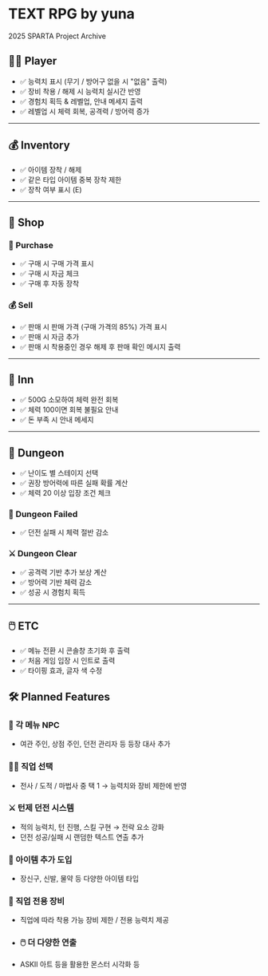 # TEXT RPG by yuna
2025 SPARTA Project Archive

## 🧙🏻 Player

- ✅ 능력치 표시 (무기 / 방어구 없을 시 "없음" 출력)
- ✅ 장비 착용 / 해제 시 능력치 실시간 반영
- ✅ 경험치 획득 & 레벨업, 안내 메세지 출력
- ✅ 레벨업 시 체력 회복, 공격력 / 방어력 증가

---

## 💰 Inventory

- ✅ 아이템 장착 / 해제
- ✅ 같은 타입 아이템 중복 장착 제한
- ✅ 장착 여부 표시 (E)

---

## 🏪 Shop

### 🛒 Purchase
- ✅ 구매 시 구매 가격 표시
- ✅ 구매 시 자금 체크
- ✅ 구매 후 자동 장착

### 💰 Sell
- ✅ 판매 시 판매 가격 (구매 가격의 85%) 가격 표시
- ✅ 판매 시 자금 추가
- ✅ 판매 시 착용중인 경우 해제 후 판매 확인 메시지 출력

---

## 🏨 Inn

- ✅ 500G 소모하여 체력 완전 회복
- ✅ 체력 100이면 회복 불필요 안내
- ✅ 돈 부족 시 안내 메세지

---

## 🌋 Dungeon

- ✅ 난이도 별 스테이지 선택
- ✅ 권장 방어력에 따른 실패 확률 계산
- ✅ 체력 20 이상 입장 조건 체크

### 🧟 Dungeon Failed
- ✅ 던전 실패 시 체력 절반 감소

### ⚔️ Dungeon Clear
- ✅ 공격력 기반 추가 보상 계산
- ✅ 방어력 기반 체력 감소
- ✅ 성공 시 경험치 획득

---

## 🖱️ ETC

- ✅ 메뉴 전환 시 콘솔창 초기화 후 출력
- ✅ 처음 게임 입장 시 인트로 출력
- ✅ 타이핑 효과, 글자 색 수정

## 🛠 Planned Features

### 👤 각 메뉴 NPC
- 여관 주인, 상점 주인, 던전 관리자 등 등장 대사 추가

### 🧙‍♀️ 직업 선택
- 전사 / 도적 / 마법사 중 택 1 → 능력치와 장비 제한에 반영

### ⚔️ 턴제 던전 시스템
- 적의 능력치, 턴 진행, 스킬 구현 → 전략 요소 강화
- 던전 성공/실패 시 랜덤한 텍스트 연출 추가

### 🎒 아이템 추가 도입
- 장신구, 신발, 물약 등 다양한 아이템 타입

### 🧝 직업 전용 장비
- 직업에 따라 착용 가능 장비 제한 / 전용 능력치 제공

- ### 🖱️ 더 다양한 연출
- ASKII 아트 등을 활용한 몬스터 시각화 등
